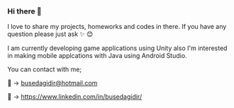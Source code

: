 ### Hi there 👋

<!--
**busedagidir/busedagidir** is a ✨ _special_ ✨ repository because its `README.md` (this file) appears on your GitHub profile.

Here are some ideas to get you started:

- 🔭 I’m currently working on ...
- 🌱 I’m currently learning ...
- 👯 I’m looking to collaborate on ...
- 🤔 I’m looking for help with ...
- 💬 Ask me about ...
- 📫 How to reach me: ...
- 😄 Pronouns: ...
- ⚡ Fun fact: ...
-->

I love to share my projects, homeworks and codes in there. If you have any question please just ask :sparkles:  :blush:

I am currently developing game applications using Unity also I'm interested in making mobile applcations with Java using Android Studio. 


You can contact with me;

:email: ->  busedagidir@hotmail.com

:link:  ->  https://www.linkedin.com/in/busedagidir/
